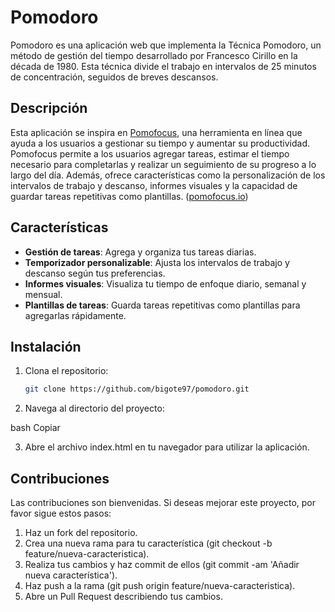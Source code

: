 # Pomodoro

Pomodoro es una aplicación web que implementa la Técnica Pomodoro, un método de gestión del tiempo desarrollado por Francesco Cirillo en la década de 1980. Esta técnica divide el trabajo en intervalos de 25 minutos de concentración, seguidos de breves descansos.

## Descripción

Esta aplicación se inspira en [Pomofocus](https://pomofocus.io/), una herramienta en línea que ayuda a los usuarios a gestionar su tiempo y aumentar su productividad. Pomofocus permite a los usuarios agregar tareas, estimar el tiempo necesario para completarlas y realizar un seguimiento de su progreso a lo largo del día. Además, ofrece características como la personalización de los intervalos de trabajo y descanso, informes visuales y la capacidad de guardar tareas repetitivas como plantillas. ([pomofocus.io](https://pomofocus.io/?utm_source=chatgpt.com))

## Características

- **Gestión de tareas**: Agrega y organiza tus tareas diarias.
- **Temporizador personalizable**: Ajusta los intervalos de trabajo y descanso según tus preferencias.
- **Informes visuales**: Visualiza tu tiempo de enfoque diario, semanal y mensual.
- **Plantillas de tareas**: Guarda tareas repetitivas como plantillas para agregarlas rápidamente.

## Instalación

1. Clona el repositorio:

   ```bash
   git clone https://github.com/bigote97/pomodoro.git
2. Navega al directorio del proyecto:

bash
Copiar

3. Abre el archivo index.html en tu navegador para utilizar la aplicación.

## Contribuciones
Las contribuciones son bienvenidas. Si deseas mejorar este proyecto, por favor sigue estos pasos:

1. Haz un fork del repositorio.
2. Crea una nueva rama para tu característica (git checkout -b feature/nueva-caracteristica).
3. Realiza tus cambios y haz commit de ellos (git commit -am 'Añadir nueva característica').
4. Haz push a la rama (git push origin feature/nueva-caracteristica).
5. Abre un Pull Request describiendo tus cambios.

